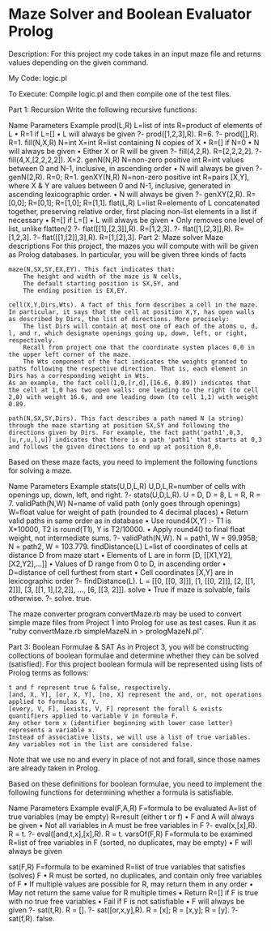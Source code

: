 # Maze Solver and Boolean Evaluator Prolog


Description:  For this project my code takes in an input maze file and returns values depending on the given command.  

My Code:  logic.pl

To Execute:  Compile logic.pl and then compile one of the test files.


Part 1: Recursion
Write the following recursive functions:

Name 	Parameters 	Example
prod(L,R) 	L=list of ints
R=product of elements of L
• R=1 if L=[]
• L will always be given 	?- prod([1,2,3],R).
R=6.
?- prod([],R).
R=1.
fill(N,X,R) 	N=int
X=int
R=list containing N copies of X
• R=[] if N=0
• N will always be given
• Either X or R will be given 	?- fill(4,2,R).
R=[2,2,2,2].
?- fill(4,X,[2,2,2,2]).
X=2.
genN(N,R) 	N=non-zero positive int
R=int values between 0 and N-1, inclusive, in ascending order
• N will always be given 	?- genN(2,R).
R=0;
R=1.
genXY(N,R) 	N=non-zero positive int
R=pairs [X,Y], where X & Y are values between 0 and N-1, inclusive,
generated in ascending lexicographic order.
• N will always be given 	?- genXY(2,R).
R=[0,0];
R=[0,1];
R=[1,0];
R=[1,1].
flat(L,R) 	L=list
R=elements of L concatenated together, preserving relative order,
first placing non-list elements in a list if necessary
• R=[] if L=[]
• L will always be given
• Only removes one level of list, unlike flatten/2 	?- flat([[1],[2,3]],R).
R=[1,2,3].
?- flat([1,[2,3]],R).
R=[1,2,3].
?- flat([[1,[2]],3],R).
R=[1,[2],3].
Part 2: Maze solver
Maze descriptions
For this project, the mazes you will compute with will be given as Prolog databases. In particular, you will be given three kinds of facts

    maze(N,SX,SY,EX,EY). This fact indicates that:
        The height and width of the maze is N cells,
        The default starting position is SX,SY, and
        The ending position is EX,EY. 

    cell(X,Y,Dirs,Wts). A fact of this form describes a cell in the maze. In particular, it says that the cell at position X,Y, has open walls as described by Dirs, the list of directions. More precisely:
        The list Dirs will contain at most one of each of the atoms u, d, l, and r, which designate openings going up, down, left, or right, respectively.
        Recall from project one that the coordinate system places 0,0 in the upper left corner of the maze.
        The Wts component of the fact indicates the weights granted to paths following the respective direction. That is, each element in Dirs has a corresponding weight in Wts. 
    As an example, the fact cell(1,0,[r,d],[16.6, 0.89]) indicates that the cell at 1,0 has two open walls: one leading to the right (to cell 2,0) with weight 16.6, and one leading down (to cell 1,1) with weight 0.89.

    path(N,SX,SY,Dirs). This fact describes a path named N (a string) through the maze starting at position SX,SY and following the directions given by Dirs. For example, the fact path('path1',0,3,[u,r,u,l,u]) indicates that there is a path 'path1' that starts at 0,3 and follows the given directions to end up at position 0,0.

Based on these maze facts, you need to implement the following functions for solving a maze.

Name 	Parameters 	Example
stats(U,D,L,R) 	U,D,L,R=number of cells with openings up, down, left, and right. 	?- stats(U,D,L,R).
U = D, D = 8,
L = R, R = 7.
validPath(N,W) 	N=name of valid path (only goes through openings)
W=float value for weight of path (rounded to 4 decimal places)
• Return valid paths in same order as in database
• Use round4(X,Y) :- T1 is X*10000, T2 is round(T1), Y is T2/10000.
• Apply round4() to final float weight, not intermediate sums. 	?- validPath(N,W).
N = path1,
W = 99.9958;
N = path2,
W = 103.779.
findDistance(L) 	L=list of coordinates of cells at distance D from maze start
• Elements of L are in form [D, [[X1,Y2],[X2,Y2],...]]
• Values of D range from 0 to D, in ascending order
• D=distance of cell furthest from start
• Cell coordinates [X,Y] are in lexicographic order 	?- findDistance(L).
L = [[0, [[0, 3]]],
       [1, [[0, 2]]],
       [2, [[1, 2]]],
       [3, [[1, 1],[2,2]],
  ..., [6, [[3, 2]]].
solve 	• True if maze is solvable, fails otherwise. 	?- solve.
true.

The maze converter program convertMaze.rb may be used to convert simple maze files from Project 1 into Prolog for use as test cases. Run it as "ruby convertMaze.rb simpleMazeN.in > prologMazeN.pl".

Part 3: Boolean Formulae & SAT
As in Project 3, you will be constructing collections of boolean formulae and determine whether they can be solved (satisfied). For this project boolean formula will be represented using lists of Prolog terms as follows:

    t and f represent true & false, respectively.
    [and, X, Y], [or, X, Y], [no, X] represent the and, or, not operations applied to formulas X, Y.
    [every, V, F], [exists, V, F] represent the forall & exists quantifiers applied to variable V in formula F.
    Any other term x (identifier beginning with lower case letter) represents a variable x.
    Instead of associative lists, we will use a list of true variables. Any variables not in the list are considered false. 

Note that we use no and every in place of not and forall, since those names are already taken in Prolog.

Based on these definitions for boolean formulae, you need to implement the following functions for determining whether a formula is satisfiable.

Name 	Parameters 	Example
eval(F,A,R) 	F=formula to be evaluated
A=list of true variables (may be empty)
R=result (either t or f)
• F and A will always be given
• Not all variables in A must be free variables in F 	?- eval(x,[x],R).
R = t.
?- eval([and,t,x],[x],R).
R = t.
varsOf(F,R) 	F=formula to be examined
R=list of free variables in F (sorted, no duplicates, may be empty)
• F will always be given 

 sat(F,R) 	F=formula to be examined
R=list of true variables that satisfies (solves) F
• R must be sorted, no duplicates, and contain only free variables of F
• If multiple values are possible for R, may return them in any order
• May not return the same value for R multiple times
• Return R=[] if F is true with no true free variables
• Fail if F is not satisfiable
• F will always be given	?- sat(t,R).
R = [].
?- sat([or,x,y],R).
R = [x];
R = [x,y];
R = [y].
?- sat(f,R).
false.
